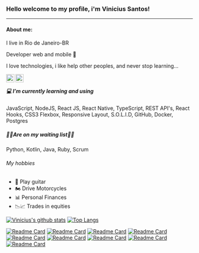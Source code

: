 ### Hello welcome to my profile, i'm Vinicius Santos!

<hr>

<h4> About me: </h4> 
<p> I live in Rio de Janeiro-BR <p> 
<p> Developer web and mobile 🚀</p> 
<p>I love technologies, i like help other peoples, and never stop learning... <p/>

<p>
<a href="https://www.linkedin.com/in/vinicius-s-santos/">
  <img align="left" alt="Vinicius Santos LinkdeIN" width="22px" src="https://cdn.jsdelivr.net/npm/simple-icons@v3/icons/linkedin.svg" />
</a>

<a href="https://twitter.com/v_silva_santos">
  <img align="left" alt="Vinicius Santos Twitter" width="22px" src="https://cdn.jsdelivr.net/npm/simple-icons@v3/icons/twitter.svg" />
</a>
<p/>
</br>
<h5> 💻 I’m currently learning and using</h5>
<p>JavaScript, NodeJS, React JS, React Native, TypeScript, REST API's, React Hooks, CSS3 Flexbox, Responsive Layout, S.O.L.I.D, GitHub, Docker, Postgres</p>

<h5>🙋‍♂️Are on my waiting list👨‍💻</h5>
<p>Python, Kotlin, Java, Ruby, Scrum</p>

###### My hobbies 

- 🎸 Play guitar
- 🏍️ Drive Motorcycles
- 📊 Personal Finances
- 📉📈 Trades in equities

[![Vinicius's github stats](https://github-readme-stats.vercel.app/api?username=vinicius-vph&show_icons=true&theme=dark )](https://github.com/vinicius-vph/github-readme-stats)
[![Top Langs](https://github-readme-stats.vercel.app/api/top-langs/?username=vinicius-vph&layout=compact&theme=dark)](https://github.com/vinicius-vph/github-readme-stats)

[![Readme Card](https://github-readme-stats.vercel.app/api/pin/?username=vinicius-vph&show_icons=true&theme=vision-friendly-dark&repo=gobarber-frontend)](https://github.com/vinicius-vph/github-readme-stats)
[![Readme Card](https://github-readme-stats.vercel.app/api/pin/?username=vinicius-vph&show_icons=true&theme=vision-friendly-dark&repo=gobarber-backend)](https://github.com/vinicius-vph/github-readme-stats)
[![Readme Card](https://github-readme-stats.vercel.app/api/pin/?username=vinicius-vph&show_icons=true&theme=vision-friendly-dark&repo=gobarber-mobile)](https://github.com/vinicius-vph/github-readme-stats)
[![Readme Card](https://github-readme-stats.vercel.app/api/pin/?username=vinicius-vph&show_icons=true&theme=midnight-purple&repo=nlw-2)](https://github.com/vinicius-vph/github-readme-stats)
[![Readme Card](https://github-readme-stats.vercel.app/api/pin/?username=vinicius-vph&show_icons=true&theme=midnight-purple&repo=nlw-3)](https://github.com/vinicius-vph/github-readme-stats)
[![Readme Card](https://github-readme-stats.vercel.app/api/pin/?username=vinicius-vph&show_icons=true&theme=jolly&repo=go-marketplace)](https://github.com/vinicius-vph/github-readme-stats)
[![Readme Card](https://github-readme-stats.vercel.app/api/pin/?username=vinicius-vph&show_icons=true&theme=graywhite&repo=github-explorer)](https://github.com/vinicius-vph/github-readme-stats)
[![Readme Card](https://github-readme-stats.vercel.app/api/pin/?username=vinicius-vph&show_icons=true&theme=radical&repo=wallet-app-front-end)](https://github.com/vinicius-vph/github-readme-stats)
[![Readme Card](https://github-readme-stats.vercel.app/api/pin/?username=vinicius-vph&show_icons=true&theme=radical&repo=wallet-app-back-end)](https://github.com/vinicius-vph/github-readme-stats)


<!--
**vinicius-vph/vinicius-vph** is a ✨ _special_ ✨ repository because its `README.md` (this file) appears on your GitHub profile.

Here are some ideas to get you started:

- 🔭 I’m currently working on ...
- 🌱 I’m currently learning ...
- 👯 I’m looking to collaborate on ...
- 🤔 I’m looking for help with ...
- 💬 Ask me about ...
- 📫 How to reach me: ...
- 😄 Pronouns: ...
- ⚡ Fun fact: ...
-->
